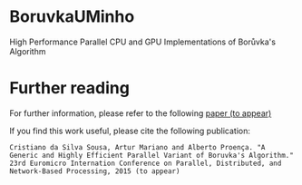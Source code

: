 BoruvkaUMinho
=============

High Performance Parallel CPU and GPU Implementations of Borůvka's Algorithm

Further reading
=============

For further information, please refer to the following [paper (to appear)](http://#) 

If you find this work useful, please cite the following publication:

    Cristiano da Silva Sousa, Artur Mariano and Alberto Proença. "A Generic and Highly Efficient Parallel Variant of Boruvka's Algorithm." 23rd Euromicro Internation Conference on Parallel, Distributed, and Network-Based Processing, 2015 (to appear)
